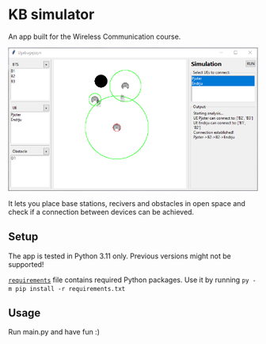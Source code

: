 # KB simulator
An app built for the Wireless Communication course.

![Main app view with devices placed in the test space](previews/main.png)

It lets you place base stations, recivers and obstacles in open space and check if a connection between devices can be achieved.

## Setup
The app is tested in Python 3.11 only. Previous versions might not be supported!

[`requirements`](requirements.txt) file contains required Python packages. Use it by running ```py -m pip install -r requirements.txt```

## Usage

Run main.py and have fun :)